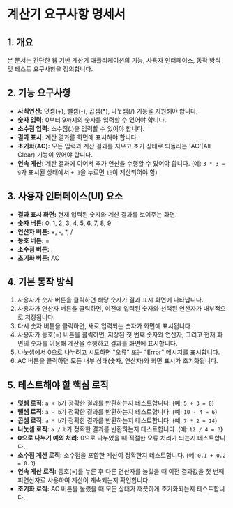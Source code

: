 # 계산기 요구사항 명세서

## 1. 개요
본 문서는 간단한 웹 기반 계산기 애플리케이션의 기능, 사용자 인터페이스, 동작 방식 및 테스트 요구사항을 정의합니다.

## 2. 기능 요구사항
-   **사칙연산:** 덧셈(+), 뺄셈(-), 곱셈(*), 나눗셈(/) 기능을 지원해야 합니다.
-   **숫자 입력:** 0부터 9까지의 숫자를 입력할 수 있어야 합니다.
-   **소수점 입력:** 소수점(.)을 입력할 수 있어야 합니다.
-   **결과 표시:** 계산 결과를 화면에 표시해야 합니다.
-   **초기화(AC):** 모든 입력과 계산 결과를 지우고 초기 상태로 되돌리는 'AC'(All Clear) 기능이 있어야 합니다.
-   **연속 계산:** 계산 결과에 이어서 추가 연산을 수행할 수 있어야 합니다. (예: `3 * 3 = 9`가 표시된 상태에서 `+ 1`을 누르면 `10`이 계산되어야 함)

## 3. 사용자 인터페이스(UI) 요소
-   **결과 표시 화면:** 현재 입력된 숫자와 계산 결과를 보여주는 화면.
-   **숫자 버튼:** 0, 1, 2, 3, 4, 5, 6, 7, 8, 9
-   **연산자 버튼:** +, -, *, /
-   **등호 버튼:** =
-   **소수점 버튼:** .
-   **초기화 버튼:** AC

## 4. 기본 동작 방식
1.  사용자가 숫자 버튼을 클릭하면 해당 숫자가 결과 표시 화면에 나타납니다.
2.  사용자가 연산자 버튼을 클릭하면, 이전에 입력된 숫자와 선택된 연산자가 내부적으로 저장됩니다.
3.  다시 숫자 버튼을 클릭하면, 새로 입력되는 숫자가 화면에 표시됩니다.
4.  사용자가 등호(=) 버튼을 클릭하면, 저장된 첫 번째 숫자와 연산자, 그리고 현재 화면의 숫자를 이용해 계산을 수행하고 결과를 화면에 표시합니다.
5.  나눗셈에서 0으로 나누려고 시도하면 "오류" 또는 "Error" 메시지를 표시합니다.
6.  AC 버튼을 클릭하면 모든 내부 상태(숫자, 연산자)와 화면 표시가 초기화됩니다.

## 5. 테스트해야 할 핵심 로직
-   **덧셈 로직:** `a + b`가 정확한 결과를 반환하는지 테스트합니다. (예: `5 + 3 = 8`)
-   **뺄셈 로직:** `a - b`가 정확한 결과를 반환하는지 테스트합니다. (예: `10 - 4 = 6`)
-   **곱셈 로직:** `a * b`가 정확한 결과를 반환하는지 테스트합니다. (예: `7 * 2 = 14`)
-   **나눗셈 로직:** `a / b`가 정확한 결과를 반환하는지 테스트합니다. (예: `12 / 4 = 3`)
-   **0으로 나누기 예외 처리:** 0으로 나누었을 때 적절한 오류 처리가 되는지 테스트합니다.
-   **소수점 계산 로직:** 소수점을 포함한 계산이 정확한지 테스트합니다. (예: `0.1 + 0.2 = 0.3`)
-   **연속 계산 로직:** 등호(=)를 누른 후 다른 연산자를 눌렀을 때 이전 결과값을 첫 번째 피연산자로 사용하여 계산이 계속되는지 확인합니다.
-   **초기화 로직:** AC 버튼을 눌렀을 때 모든 상태가 깨끗하게 초기화되는지 테스트합니다.
